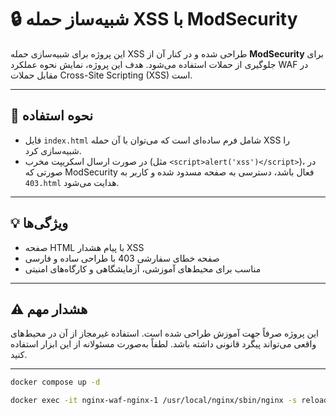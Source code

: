 # 🔒 شبیه‌ساز حمله XSS با ModSecurity

این پروژه برای شبیه‌سازی حمله XSS طراحی شده و در کنار آن از **ModSecurity** برای جلوگیری از حملات استفاده می‌شود. هدف این پروژه، نمایش نحوه عملکرد WAF در مقابل حملات Cross-Site Scripting (XSS) است.

---

## 🧪 نحوه استفاده

- فایل `index.html` شامل فرم ساده‌ای است که می‌توان با آن حمله XSS را شبیه‌سازی کرد.
- در صورت ارسال اسکریپت مخرب (مثل `<script>alert('xss')</script>`)، در صورتی که ModSecurity فعال باشد، دسترسی به صفحه مسدود شده و کاربر به `403.html` هدایت می‌شود.

---


## 💡 ویژگی‌ها

- صفحه HTML با پیام هشدار XSS
- صفحه خطای سفارشی 403 با طراحی ساده و فارسی
- مناسب برای محیط‌های آموزشی، آزمایشگاهی و کارگاه‌های امنیتی

---

## ⚠️ هشدار مهم

این پروژه صرفاً جهت آموزش طراحی شده است. استفاده غیرمجاز از آن در محیط‌های واقعی می‌تواند پیگرد قانونی داشته باشد. لطفاً به‌صورت مسئولانه از این ابزار استفاده کنید.

---


```bash
docker compose up -d

docker exec -it nginx-waf-nginx-1 /usr/local/nginx/sbin/nginx -s reload
```